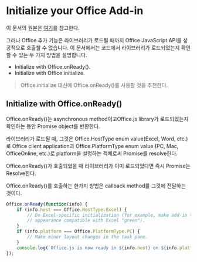 # Initialize your Office Add-in
이 문서의 원본은 [여기](https://docs.microsoft.com/en-us/office/dev/add-ins/develop/initialize-add-in)를 참고한다. 


그러나 Office 추가 기능은 라이브러리가 로드될 때까지 Office JavaScript API를 성공적으로 호출할 수 없습니다. 이 문서에서는 코드에서 라이브러리가 로드되었는지 확인할 수 있는 두 가지 방법을 설명합니다.

* Initialize with Office.onReady().
* Initialize with Office.initialize.



> Office.initialize 대신에 Office.onReady()를 사용할 것을 추천한다. 


## Initialize with Office.onReady()

Office.onReady()는 asynchronous method이고Office.js library가 로드되었는지 확인하는 동안 Promise object를 반환한다. 

라이브러리가 로드될 때, 그것은 Office.HostType enum value(Excel, Word, etc.)로  Office client application과 Office.PlatformType enum value (PC, Mac, OfficeOnline, etc.)로 platform을 설명하는 객체로써 Promise를 resolve한다. 

Office.onReady()가 호출되었을 때 라이브러리가 이미 로드되었다면 즉시 Promise는 Resolve한다. 


Office.onReady()를 호출하는 한가지 방법은 callback method를 그것에 전달하는 것이다. 

```jsx
Office.onReady(function(info) {
    if (info.host === Office.HostType.Excel) {
        // Do Excel-specific initialization (for example, make add-in task pane's
        // appearance compatible with Excel "green").
    }
    if (info.platform === Office.PlatformType.PC) {
        // Make minor layout changes in the task pane.
    }
    console.log(`Office.js is now ready in ${info.host} on ${info.platform}`);
});
```

















